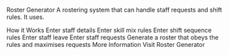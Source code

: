 Roster Generator
A rostering system that can handle staff requests and shift rules. It uses.

How it Works
Enter staff details
Enter skill mix rules
Enter shift sequence rules
Enter staff leave
Enter staff requests
Generate a roster that obeys the rules and maximises requests
More Information
Visit Roster Generator


